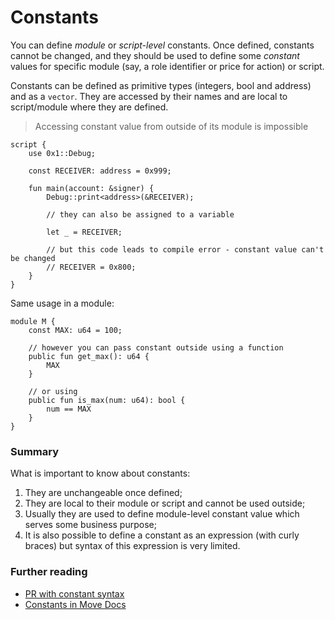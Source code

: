 # Constants

You can define *module* or *script-level* constants. Once defined, constants cannot be changed, and they should be used to define some *constant* values for specific module (say, a role identifier or price for action) or script.

Constants can be defined as primitive types (integers, bool and address) and as a `vector`. They are accessed by their names and are local to script/module where they are defined.

> Accessing constant value from outside of its module is impossible

```Move
script {
    use 0x1::Debug;

    const RECEIVER: address = 0x999;

    fun main(account: &signer) {
        Debug::print<address>(&RECEIVER);

        // they can also be assigned to a variable

        let _ = RECEIVER;

        // but this code leads to compile error - constant value can't be changed
        // RECEIVER = 0x800;
    }
}
```

Same usage in a module:

```Move
module M {
    const MAX: u64 = 100;

    // however you can pass constant outside using a function
    public fun get_max(): u64 {
        MAX
    }

    // or using
    public fun is_max(num: u64): bool {
        num == MAX
    }
}
```

### Summary

What is important to know about constants:

1. They are unchangeable once defined;
2. They are local to their module or script and cannot be used outside;
3. Usually they are used to define module-level constant value which serves some business purpose;
4. It is also possible to define a constant as an expression (with curly braces) but syntax of this expression is very limited.

### Further reading

- [PR with constant syntax](https://github.com/diem/diem/pull/4653)
- [Constants in Move Docs](https://move-language.github.io/move/constants.html)
